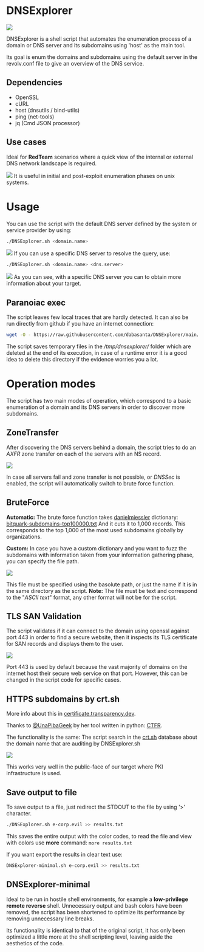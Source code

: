 # DNSExplorer

![](https://raw.githubusercontent.com/dabasanta/DNSExplorer/main/examples/banner.png)

DNSExplorer is a shell script that automates the enumeration process of a domain or DNS server and its subdomains using 'host' as the main tool.

Its goal is enum the domains and subdomains using the default server in the revolv.conf file to give an overview of the DNS service.

## Dependencies

- OpenSSL
- cURL
- host (dnsutils / bind-utils)
- ping (net-tools)
- jq (Cmd JSON processor)

## Use cases

Ideal for **RedTeam** scenarios where a quick view of the internal or external DNS network landscape is required.

![](https://raw.githubusercontent.com/dabasanta/DNSExplorer/main/examples/BasicRecon2.png)
It is useful in initial and post-exploit enumeration phases on unix systems.

# Usage
You can use the script with the default DNS server defined by the system or service provider by using:
```bash
./DNSExplorer.sh <domain.name>
```
![](https://raw.githubusercontent.com/dabasanta/DNSExplorer/main/examples/basicRecon.png)
If you can use a specific DNS server to resolve the query, use:
```bash
./DNSExplorer.sh <domain.name> <dns.server>
```
![](https://raw.githubusercontent.com/dabasanta/DNSExplorer/main/examples/DNS_specificDNS.png)
As you can see, with a specific DNS server you can to obtain more information about your target.

## Paranoiac exec
The script leaves few local traces that are hardly detected. It can also be run directly from github if you have an internet connection:

```bash
wget -O - https://raw.githubusercontent.com/dabasanta/DNSExplorer/main/DNSExplorer.sh | bash
```

The script saves temporary files in the */tmp/dnsexplorer/* folder which are deleted at the end of its execution, in case of a runtime error it is a good idea to delete this directory if the evidence worries you a lot.

# Operation modes

The script has two main modes of operation, which correspond to a basic enumeration of a domain and its DNS servers in order to discover more subdomains.

## ZoneTransfer

After discovering the DNS servers behind a domain, the script tries to do an *AXFR* zone transfer on each of the servers with an NS record.

![](https://raw.githubusercontent.com/dabasanta/DNSExplorer/main/examples/ZoneTransfer.png)

In case all servers fail and zone transfer is not possible, or *DNSSec* is enabled, the script will automatically switch to brute force function.

## BruteForce

**Automatic:** The brute force function takes [danielmiessler](https://github.com/danielmiessler/) dictionary: [bitquark-subdomains-top100000.txt](https://raw.githubusercontent.com/danielmiessler/SecLists/master/Discovery/DNS/bitquark-subdomains-top100000.txt) And it cuts it to 1,000 records.
This corresponds to the top 1,000 of the most used subdomains globally by organizations.

**Custom:** In case you have a custom dictionary and you want to fuzz the subdomains with information taken from your information gathering phase, you can specify the file path.

![](https://raw.githubusercontent.com/dabasanta/DNSExplorer/main/examples/subdomain-bruteforce.png)

This file must be specified using the basolute path, or just the name if it is in the same directory as the script.
**Note:** The file must be text and correspond to the "*ASCII text*" format, any other format will not be for the script.

## TLS SAN Validation

The script validates if it can connect to the domain using openssl against port 443 in order to find a secure website, then it inspects its TLS certificate for SAN records and displays them to the user.

![](https://raw.githubusercontent.com/dabasanta/DNSExplorer/main/examples/TLS-SAN-Validation.png)

Port 443 is used by default because the vast majority of domains on the internet host their secure web service on that port. However, this can be changed in the script code for specific cases.

## HTTPS subdomains by crt.sh
More info about this in [certificate.transparency.dev](https://certificate.transparency.dev/).

Thanks to [@UnaPibaGeek](https://github.com/UnaPibaGeek) by her tool written in python: [CTFR](https://github.com/UnaPibaGeek/ctfr).

The functionality is the same: The script search in the [crt.sh](https://crt.sh/) database about the domain name that are auditing by DNSExplorer.sh

![](https://github.com/dabasanta/DNSExplorer/blob/main/examples/crt.sh.png?raw=true)

This works very well in the public-face of our target where PKI infrastructure is used.

## Save output to file
To save output to a file, just redirect the STDOUT to the file by using '>' character.
```bash
./DNSExplorer.sh e-corp.evil >> results.txt
```
This saves the entire output with the color codes, to read the file and view with colors use __more__ command: ```more results.txt```

If you want export the results in clear text use:
```bash
DNSExplorer-minimal.sh e-corp.evil >> results.txt
``` 

## DNSExplorer-minimal

Ideal to be run in hostile shell environments, for example a **low-privilege remote reverse** shell. Unnecessary output and bash colors have been removed, the script has been shortened to optimize its performance by removing unnecessary line breaks.

Its functionality is identical to that of the original script, it has only been optimized a little more at the shell scripting level, leaving aside the aesthetics of the code.
